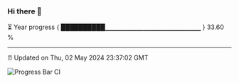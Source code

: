 ### Hi there 👋

⏳ Year progress { ██████████▁▁▁▁▁▁▁▁▁▁▁▁▁▁▁▁▁▁▁▁ } 33.60 %

---

⏰ Updated on Thu, 02 May 2024 23:37:02 GMT

![Progress Bar CI](https://github.com/IshwaranRudhara/GIT-ACTION/workflows/Progress%20Bar%20CI/badge.svg)
